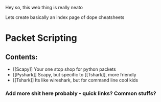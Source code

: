 Hey so, this web thing is really neato


Lets create basically an index page of dope cheatsheets
# Packet Scripting
## Contents:

- [[Scapy]] Your one stop shop for python packets
- [[Pyshark]] Scapy, but specific to [[Tshark]], more friendly
- [[Tshark]] Its like wireshark, but for command line cool kids


### Add more shit here probably - quick links? Common stuffs? ###